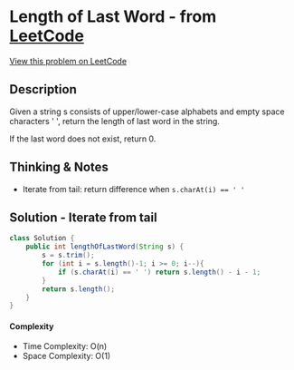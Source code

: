 # Length of Last Word - from [LeetCode](https://leetcode.com)
[View this problem on LeetCode](https://leetcode.com/problems/length-of-last-word/)

## Description
Given a string s consists of upper/lower-case alphabets and empty space characters ' ', return the length of last word in the string.

If the last word does not exist, return 0.

## Thinking & Notes
* Iterate from tail: return difference when `s.charAt(i) == ' '`

## Solution - Iterate from tail
```java
class Solution {
    public int lengthOfLastWord(String s) {
        s = s.trim();
        for (int i = s.length()-1; i >= 0; i--){
            if (s.charAt(i) == ' ') return s.length() - i - 1;
        }
        return s.length();
    }
}
```
#### Complexity
* Time Complexity: O(n)
* Space Complexity: O(1)

